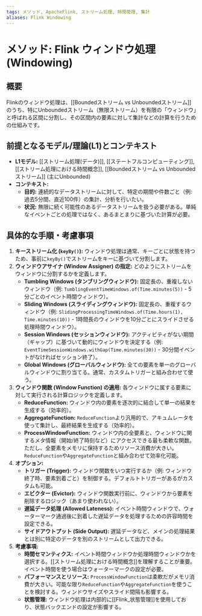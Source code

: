 ```yaml
---
tags: メソッド, ApacheFlink, ストリーム処理, 時間管理, 集計
aliases: Flink Windowing
---
```


# メソッド: Flink ウィンドウ処理 (Windowing)

## 概要
Flinkのウィンドウ処理は、[[Boundedストリーム vs Unboundedストリーム]]のうち、特にUnboundedストリーム（無限ストリーム）を有限の「ウィンドウ」と呼ばれる区間に分割し、その区間内の要素に対して集計などの計算を行うための仕組みです。

## 前提となるモデル/理論(L1)とコンテキスト
* **L1モデル:** [[ストリーム処理(データ)]], [[ステートフルコンピューティング]], [[ストリーム処理における時間概念]], [[Boundedストリーム vs Unboundedストリーム]] (主にUnbounded)
* **コンテキスト:**
    * **目的:** 連続的なデータストリームに対して、特定の期間や件数ごと（例: 過去5分間、直近100件）の集計、分析を行いたい。
    * **状況:** 無限に続く可能性のあるデータストリームを扱う必要がある。単純なイベントごとの処理ではなく、あるまとまりに基づいた計算が必要。

## 具体的な手順・考慮事項
1.  **キーストリーム化 (`keyBy()`):** ウィンドウ処理は通常、キーごとに状態を持つため、事前に`keyBy()`でストリームをキーに基づいて分割します。
2.  **ウィンドウアサイナ (Window Assigner) の指定:** どのようにストリームをウィンドウに分割するかを定義します。
    * **Tumbling Windows (タンブリングウィンドウ):** 固定長の、重複しないウィンドウ（例: `TumblingEventTimeWindows.of(Time.minutes(5))` - 5分ごとのイベント時間ウィンドウ）。
    * **Sliding Windows (スライディングウィンドウ):** 固定長の、重複するウィンドウ（例: `SlidingProcessingTimeWindows.of(Time.hours(1), Time.minutes(10))` - 1時間長のウィンドウを10分ごとにスライドさせる処理時間ウィンドウ）。
    * **Session Windows (セッションウィンドウ):** アクティビティがない期間（ギャップ）に基づいて動的にウィンドウを決定する（例: `EventTimeSessionWindows.withGap(Time.minutes(30))` - 30分間イベントがなければセッション終了）。
    * **Global Windows (グローバルウィンドウ):** 全ての要素を単一のグローバルウィンドウに割り当てる。通常、カスタムトリガーと組み合わせて使う。
3.  **ウィンドウ関数 (Window Function) の適用:** 各ウィンドウに属する要素に対して実行される計算ロジックを定義します。
    * **ReduceFunction:** ウィンドウ内の要素を逐次的に結合して単一の結果を生成する（効率的）。
    * **AggregateFunction:** `ReduceFunction`より汎用的で、アキュムレータを使って集計し、最終結果を生成する（効率的）。
    * **ProcessWindowFunction:** ウィンドウ内の全要素と、ウィンドウに関するメタ情報（開始/終了時刻など）にアクセスできる最も柔軟な関数。ただし、全要素をメモリに保持するためリソース消費が大きい。`ReduceFunction`や`AggregateFunction`と組み合わせて効率化可能。
4.  **オプション:**
    * **トリガー (Trigger):** ウィンドウ関数をいつ実行するか（例: ウィンドウ終了時、要素到着ごと）を制御する。デフォルトトリガーがあるがカスタムも可能。
    * **エビクター (Evictor):** ウィンドウ関数実行前に、ウィンドウから要素を削除するロジック（あまり使われない）。
    * **遅延データ処理 (Allowed Lateness):** イベント時間ウィンドウで、ウォーターマーク通過後に到着した遅延データを処理するための許容時間を設定できる。
    * **サイドアウトプット (Side Output):** 遅延データなど、メインの処理結果とは別に特定のデータを別のストリームとして出力できる。
5.  **考慮事項:**
    * **時間セマンティクス:** イベント時間ウィンドウか処理時間ウィンドウかを選択する。[[ストリーム処理における時間概念]]を理解することが重要。イベント時間を使う場合はウォーターマークの設定が必要。
    * **パフォーマンスとリソース:** `ProcessWindowFunction`は柔軟だがメモリ消費が大きい。可能な限り`ReduceFunction`や`AggregateFunction`を使うことを検討する。ウィンドウサイズやスライド間隔も影響する。
    * **状態管理:** ウィンドウ処理は内部的に[[Flink_状態管理]]を使用しており、状態バックエンドの設定が影響する。